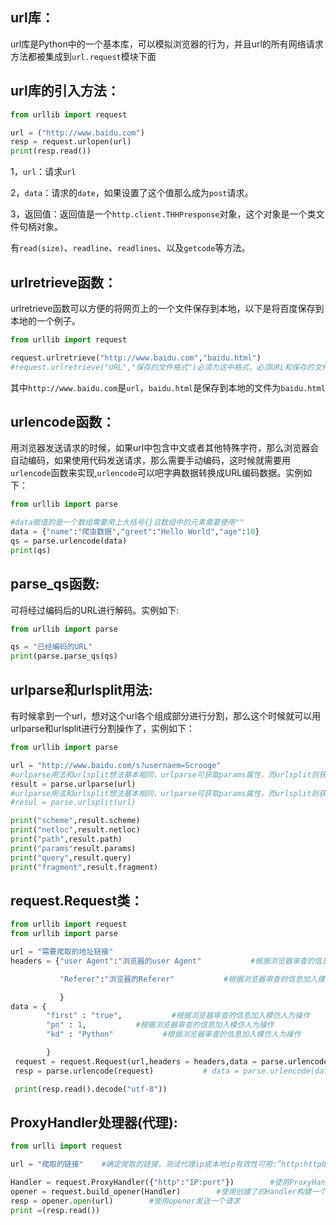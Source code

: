 ## **url库：**

url库是Python中的一个基本库，可以模拟浏览器的行为，并且url的所有网络请求方法都被集成到`url.request`模块下面

## url库的引入方法：

```py
from urllib import request

url = ("http://www.baidu.com")
resp = request.urlopen(url)
print(resp.read())
```

1，`url`：请求`url`

2，`data`：请求的`date`，如果设置了这个值那么成为`post`请求。

3，返回值：返回值是一个`http.client.THHPresponse`对象，这个对象是一个类文件句柄对象。

有`read(size)`、`readline`、`readlines`、以及`getcode`等方法。

## urlretrieve函数：

urlretrieve函数可以方便的将网页上的一个文件保存到本地，以下是将百度保存到本地的一个例子。

```py
from urllib import request

request.urlretrieve("http://www.baidu.com","baidu.html")
#request.urlretrieve("URL","保存的文件格式")必须为这中格式，必须URL和保存的文件格式必须要加上""
```

其中`http://www.baidu.com`是`url`，`baidu.html`是保存到本地的文件为`baidu.html`

## urlencode函数：

用浏览器发送请求的时候，如果url中包含中文或者其他特殊字符，那么浏览器会自动编码，如果使用代码发送请求，那么需要手动编码，这时候就需要用`urlencode`函数来实现,`urlencode`可以吧字典数据转换成URL编码数据。实例如下：

```py
from urllib import parse

#data赋值的是一个数组需要用上大括号{}且数组中的元素需要使用""
data = {"name":"爬虫数据","greet":"Hello World","age":10}
qs = parse.urlencode(data)
print(qs)
```

## parse\_qs函数:

可将经过编码后的URL进行解码。实例如下:

```py
from urllib import parse

qs = "已经编码的URL"
print(parse.parse_qs(qs)
```

## urlparse和urlsplit用法:

有时候拿到一个url，想对这个url各个组成部分进行分割，那么这个时候就可以用urlparse和urlsplit进行分割操作了，实例如下：

```py
from urllib import parse

url = "http://www.baidu.com/s?usernaem=Scrooge"
#urlparse用法和urlsplit想法基本相同，urlparse可获取params属性，而urlsplit则获取不到。
result = parse.urlparse(url)
#urlparse用法和urlsplit想法基本相同，urlparse可获取params属性，而urlsplit则获取不到。
#resul = parse.urlsplit(url)

print("scheme",result.scheme)
print("netloc",result.netloc)
print("path",result.path)
print("params"result.params)
print("query",result.query)
print("fragment",result.fragment)
```

## request.Request类：

```py
from urllib import request
from urllib import parse

url = "需要爬取的地址链接"
headers = {"user Agent":"浏览器的user Agent"           #根据浏览器审查的信息加入模仿人为操作

           "Referer":"浏览器的Referer"           #根据浏览器审查的信息加入模仿人为操作

           }
data = {
        "first" : "true",           #根据浏览器审查的信息加入模仿人为操作
        "pn" : 1,           #根据浏览器审查的信息加入模仿人为操作
        "kd" : "Python"           #根据浏览器审查的信息加入模仿人为操作

        }
 request = request.Request(url,headers = headers,data = parse.urlencode(data).encode("utf-8"),method = "POST")
 resp = parse.urlencode(request)           # data = parse.urlencode(data).encode("utf-8") 通过parse.urlencode将data数据转码成浏览器可识别状态并用encode("utf-8")将转码后的记过变成bytes字节。method = "POST"表示请求方式是post方式。

 print(resp.read().decode("utf-8"))
```

## **ProxyHandler处理器\(代理\):**

```py
from urlli import request

url = "爬取的链接"    #确定爬取的链接，测试代理ip或本地ip有效性可用:“http:httpbin.org/ip”

Handler = request.ProxyHandler({"http":"IP:port"})        #使用ProxyHandlerr传入代理构建一个Handler
opener = request.build_opener(Handler)        #使用创建了的Handler构建一个opener
resp = opener.open(url)        #使用opener发送一个请求
print =(resp.read())
```



